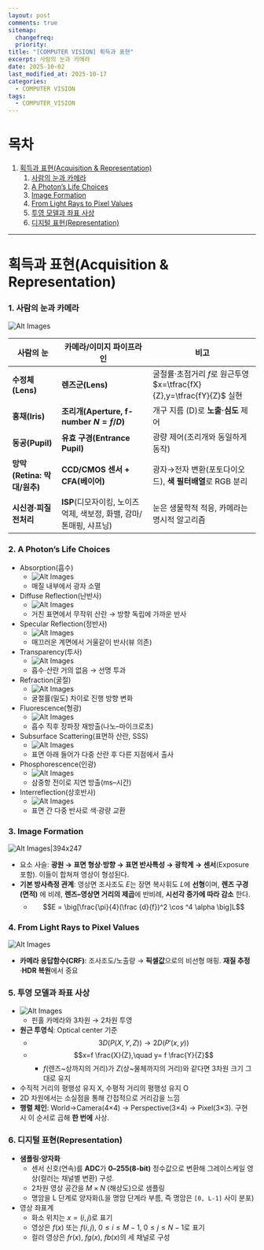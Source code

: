 ```yaml
---
layout: post
comments: true
sitemap:
  changefreq:
  priority:
title: "[COMPUTER VISION] 획득과 표현"
excerpt: 사람의 눈과 카메라
date: 2025-10-02
last_modified_at: 2025-10-17
categories:
  - COMPUTER VISION
tags:
  - COMPUTER_VISION
---
```


# 목차

1. [획득과 표현(Acquisition & Representation)](#-획득과-표현acquisition--representation)
	1. [사람의 눈과 카메라](#1-사람의-눈과-카메라)
	2. [A Photon’s Life Choices](#2-a-photons-life-choices)
	3. [Image Formation](#3-image-formation)
	4. [From Light Rays to Pixel Values](#4-from-light-rays-to-pixel-values)
	5. [투영 모델과 좌표 사상](#5-투영-모델과-좌표-사상)
	6. [디지털 표현(Representation)](#6-디지털-표현representation)

---

#  획득과 표현(Acquisition & Representation)
### 1. 사람의 눈과 카메라

![Alt Images](https://cdn.jsdelivr.net/gh/aliquis-facio/aliquis-facio.github.io@main/_image/2025-10-14-11.jpg?raw=true)

| 사람의 눈                 | 카메라/이미지 파이프라인                                | 비고                                                      |
| --------------------- | -------------------------------------------- | ------------------------------------------------------- |
| **수정체(Lens)**         | **렌즈군(Lens)**                                | 굴절률·초점거리 $f$로 원근투영 $x=\tfrac{fX}{Z},y=\tfrac{fY}{Z}$ 실현 |
| **홍채(Iris)**          | **조리개(Aperture, f-number $N=f/D$)**          | 개구 지름 (D)로 **노출·심도** 제어                                 |
| **동공(Pupil)**         | **유효 구경(Entrance Pupil)**                    | 광량 제어(조리개와 동일하게 동작)                                     |
| **망막(Retina: 막대/원추)** | **CCD/CMOS 센서 + CFA(베이어)**                   | 광자→전자 변환(포토다이오드), **색 필터배열**로 RGB 분리                    |
| **시신경·피질 전처리**        | **ISP**(디모자이킹, 노이즈 억제, 색보정, 화밸, 감마/톤매핑, 샤프닝) | 눈은 생물학적 적응, 카메라는 명시적 알고리즘                               |

### 2. A Photon’s Life Choices

- Absorption(흡수)
	- ![Alt Images](https://cdn.jsdelivr.net/gh/aliquis-facio/aliquis-facio.github.io@main/_image/2025-10-14-13.jpg?raw=true)
	- 매질 내부에서 광자 소멸
- Diffuse Reflection(난반사)
	- ![Alt Images](https://cdn.jsdelivr.net/gh/aliquis-facio/aliquis-facio.github.io@main/_image/2025-10-14-14.jpg?raw=true)
	- 거친 표면에서 무작위 산란 → 방향 독립에 가까운 반사
- Specular Reflection(정반사)
	- ![Alt Images](https://cdn.jsdelivr.net/gh/aliquis-facio/aliquis-facio.github.io@main/_image/2025-10-14-15.jpg?raw=true)
	- 매끄러운 계면에서 거울같이 반사(뷰 의존)
- Transparency(투사)
	- ![Alt Images](https://cdn.jsdelivr.net/gh/aliquis-facio/aliquis-facio.github.io@main/_image/2025-10-14-16.jpg?raw=true)
	- 흡수·산란 거의 없음 → 선명 투과
- Refraction(굴절)
	- ![Alt Images](https://cdn.jsdelivr.net/gh/aliquis-facio/aliquis-facio.github.io@main/_image/2025-10-14-17.jpg?raw=true)
	- 굴절률(밀도) 차이로 진행 방향 변화
- Fluorescence(형광)
	- ![Alt Images](https://cdn.jsdelivr.net/gh/aliquis-facio/aliquis-facio.github.io@main/_image/2025-10-14-5.jpg?raw=true)
	- 흡수 직후 장파장 재방출(나노–마이크로초)
- Subsurface Scattering(표면하 산란, SSS)
	- ![Alt Images](https://cdn.jsdelivr.net/gh/aliquis-facio/aliquis-facio.github.io@main/_image/2025-10-14-6.jpg?raw=true)
	- 표면 아래 들어가 다중 산란 후 다른 지점에서 출사
- Phosphorescence(인광)
	- ![Alt Images](https://cdn.jsdelivr.net/gh/aliquis-facio/aliquis-facio.github.io@main/_image/2025-10-14-7.jpg?raw=true)
	- 삼중항 전이로 지연 방출(ms–시간)
- Interreflection(상호반사)
	- ![Alt Images](https://cdn.jsdelivr.net/gh/aliquis-facio/aliquis-facio.github.io@main/_image/2025-10-14-8.jpg?raw=true)
	- 표면 간 다중 반사로 색·광량 교환

### 3. Image Formation

![Alt Images|394x247](https://cdn.jsdelivr.net/gh/aliquis-facio/aliquis-facio.github.io@main/_image/2025-10-14-9.jpg?raw=true)
- 요소 사슬: **광원 → 표면 형상·방향 → 표면 반사특성 → 광학계 → 센서**(Exposure 포함). 이들이 합쳐져 영상이 형성된다.
- **기본 방사측정 관계**: 영상면 조사조도 $E$는 장면 복사휘도 $L$에 **선형**이며, **렌즈 구경(면적)** 에 비례, **렌즈–영상면 거리의 제곱**에 반비례, **시선각 증가에 따라 감소** 한다.
	- $$E = \big[\frac{\pi}{4}(\frac {d}{f})^2 \cos ^4 \alpha \big]L$$

### 4. From Light Rays to Pixel Values

![Alt Images](https://cdn.jsdelivr.net/gh/aliquis-facio/aliquis-facio.github.io@main/_image/2025-10-14-10.jpg?raw=true)

- **카메라 응답함수(CRF)**: 조사조도/노출량 → **픽셀값**으로의 비선형 매핑. **재질 추정**·**HDR 복원**에서 중요

### 5. 투영 모델과 좌표 사상

- ![Alt Images](https://cdn.jsdelivr.net/gh/aliquis-facio/aliquis-facio.github.io@main/_image/2025-10-20-16-43-38.png)
	- 핀홀 카메라와 3차원 → 2차원 투영
- **원근 투영식**: Optical center 기준
	- $$3D (P(X,Y,Z)) → 2D (P'(x,y))$$
	- $$x=f \frac{X}{Z},\quad y= f \frac{Y}{Z}$$
		- $f$(렌즈~상까지의 거리)가 $Z$(상~물체까지의 거리)와 같다면 3차원 크기 그대로 유지
- 수직적 거리의 평행성 유지 X, 수평적 거리의 평행성 유지 O
- 2D 차원에서는 소실점을 통해 간접적으로 거리감을 느낌
- **행렬 체인**: World→Camera(4×4) → Perspective(3×4) → Pixel(3×3). 구현 시 이 순서로 곱해 **한 번에** 사상.

### 6. 디지털 표현(Representation)

- **샘플링·양자화**
	- 센서 신호(연속)를 **ADC**가 **0–255(8-bit)** 정수값으로 변환해 그레이스케일 영상(컬러는 채널별 변환) 구성.
	- 2차원 영상 공간을 $M \times N$ (해상도)으로 샘플링
	- 명암을 L 단계로 양자화(L을 명암 단계라 부름, 즉 명암은 `[0, L-1]` 사이 분포)
- 영상 좌표계
	- 화소 위치는 $x = (i, j)$로 표기
	- 영상은 $f(x)$ 또는 $f(i, j)$, $0 ≤ i ≤ M-1$, $0 ≤ j ≤ N-1$로 표기
	- 컬러 영상은 $fr(x)$, $fg(x)$, $fb(x)$의 세 채널로 구성